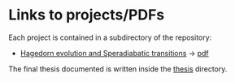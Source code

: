 # Links to projects/PDFs

Each project is contained in a subdirectory of the repository:

 - [Hagedorn evolution and Speradiabatic transitions](./hagedorn) -> [pdf](./hagedorn/latexbuild/main_hagedorn.pdf)

The final thesis documented is written inside the [thesis](./thesis) directory.
